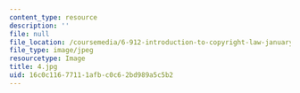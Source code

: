 ```yaml
---
content_type: resource
description: ''
file: null
file_location: /coursemedia/6-912-introduction-to-copyright-law-january-iap-2006/16c0c11677111afbc0c62bd989a5c5b2_4.jpg
file_type: image/jpeg
resourcetype: Image
title: 4.jpg
uid: 16c0c116-7711-1afb-c0c6-2bd989a5c5b2
---
```

